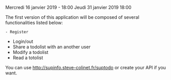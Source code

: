  Mercredi 16 janvier 2019 - 18:00 Jeudi 31 janvier 2019 18:00
 
 The	first	version	of	this	application	will	be	composed	of	several	functionalities	listed	below:	
 
	- Register		
  - Login/out	
  - Share	a	todolist	with	an	another	user	
  - Modify	a	todolist	
  - Read	a	totolist			

You	can	use	http://supinfo.steve-colinet.fr/suptodo	or	create	your	API	if	you	want.	
